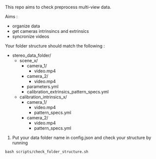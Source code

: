 This repo aims to check preprocess multi-view data.

Aims :
- organize data
- get cameras intrinsincs and extrinsics
- syncronize videos

Your folder structure should match the following :

- stereo_data_folder/
  - scene_x/
    - camera_1/
      - video.mp4
    - camera_2/
      - video.mp4
    - parameters.yml
    - calibration_extrinsics_pattern_specs.yml
  - calibration_intrinsics_x/
    - camera_1/
      - video.mp4
      - pattern_specs.yml
    - camera_2/
      - video.mp4
      - pattern_specs.yml


1. Put your data folder name in config.json and check your structure by running 

`bash scripts/check_folder_structure.sh`